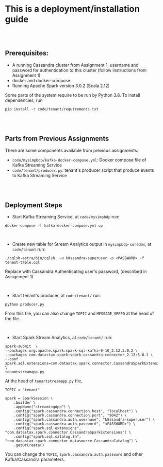 # This is a deployment/installation guide

<br>
<br>

## Prerequisites:
- A running Cassandra cluster from Assignment 1, username and password for authentication to this cluster (follow instructions from Assignment 1)
- docker and docker-compose
- Running Apache Spark version 3.0.2 (Scala 2.12)

Some parts of the system require to be run by Python 3.8. To install dependencies, run

```
pip install -r code/tenant/requirements.txt
```

<br>
<br>

## Parts from Previous Assignments

There are some components available from previous assignments:

- `code/mysimpbdp/kafka-docker-compose.yml`: Docker compose file of Kafka Streaming Service
- `code/tenant/producer.py`: tenant's producer script that produce events to Kafka Streaming Service

<br>
<br>

## Deployment Steps

- Start Kafka Streaming Service, at `code/mysimpbdp` run:

```
docker-compose -f kafka-docker-compose.yml up 
```

<br>


- Create new table for Stream Analytics output in `mysimpbdp-coredms`, at `code/tenant` run:

```
./cqlsh-astra/bin/cqlsh  -u k8ssandra-superuser -p <PASSWORD> -f tenant-table.cql
```

Replace <PASSWORD> with Cassandra Authenticating user's password, (described in Assignment 1)

<br>

- Start tenant's producer, at `code/tenant/` run:

```
python producer.py
```

From this file, you can also change `TOPIC` and `MESSAGE_SPEED` at the head of the file.

<br>

- Start Spark Stream Analytics, at `code/tenant/` run:

```
spark-submit  \
--packages org.apache.spark:spark-sql-kafka-0-10_2.12:3.0.2 \
--packages com.datastax.spark:spark-cassandra-connector_2.12:3.0.1 \
--conf spark.sql.extensions=com.datastax.spark.connector.CassandraSparkExtensions \
tenantstreamapp.py
```

At the head of `tenantstreamapp.py` file, 

```
TOPIC = "tenant"

spark = SparkSession \
    .builder \
    .appName("streamingApp") \
    .config("spark.cassandra.connection.host", "localhost") \
    .config("spark.cassandra.connection.port", "9042") \
    .config("spark.cassandra.auth.username", "k8ssandra-superuser") \
    .config("spark.cassandra.auth.password", "<PASSWORD>") \
    .config("spark.sql.extensions", "com.datastax.spark.connector.CassandraSparkExtensions") \
    .config("spark.sql.catalog.lh", "com.datastax.spark.connector.datasource.CassandraCatalog") \
    .getOrCreate()
```

You can change the `TOPIC`, `spark.cassandra.auth.password` and other Kafka/Cassandra parameters.
